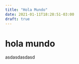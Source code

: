 ```yaml
---
title: "Hola Mundo"
date: 2021-01-11T18:28:51-03:00
draft: true
---
```


# hola mundo

asdasdasdasd
